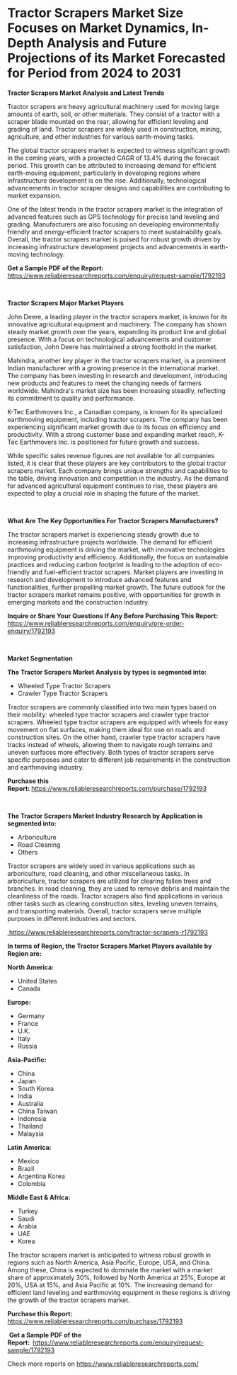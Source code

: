 <p><h1>Tractor Scrapers Market Size Focuses on Market Dynamics, In-Depth Analysis and Future Projections of its Market Forecasted for Period from 2024 to 2031</h1></p><p><strong>Tractor Scrapers Market Analysis and Latest Trends</strong></p>
<p><p>Tractor scrapers are heavy agricultural machinery used for moving large amounts of earth, soil, or other materials. They consist of a tractor with a scraper blade mounted on the rear, allowing for efficient leveling and grading of land. Tractor scrapers are widely used in construction, mining, agriculture, and other industries for various earth-moving tasks.</p><p>The global tractor scrapers market is expected to witness significant growth in the coming years, with a projected CAGR of 13.4% during the forecast period. This growth can be attributed to increasing demand for efficient earth-moving equipment, particularly in developing regions where infrastructure development is on the rise. Additionally, technological advancements in tractor scraper designs and capabilities are contributing to market expansion.</p><p>One of the latest trends in the tractor scrapers market is the integration of advanced features such as GPS technology for precise land leveling and grading. Manufacturers are also focusing on developing environmentally friendly and energy-efficient tractor scrapers to meet sustainability goals. Overall, the tractor scrapers market is poised for robust growth driven by increasing infrastructure development projects and advancements in earth-moving technology.</p></p>
<p><strong>Get a Sample PDF of the Report:&nbsp;</strong> <a href="https://www.reliableresearchreports.com/enquiry/request-sample/1792193">https://www.reliableresearchreports.com/enquiry/request-sample/1792193</a></p>
<p>&nbsp;</p>
<p><strong>Tractor Scrapers Major Market Players</strong></p>
<p><p>John Deere, a leading player in the tractor scrapers market, is known for its innovative agricultural equipment and machinery. The company has shown steady market growth over the years, expanding its product line and global presence. With a focus on technological advancements and customer satisfaction, John Deere has maintained a strong foothold in the market.</p><p>Mahindra, another key player in the tractor scrapers market, is a prominent Indian manufacturer with a growing presence in the international market. The company has been investing in research and development, introducing new products and features to meet the changing needs of farmers worldwide. Mahindra's market size has been increasing steadily, reflecting its commitment to quality and performance.</p><p>K-Tec Earthmovers Inc., a Canadian company, is known for its specialized earthmoving equipment, including tractor scrapers. The company has been experiencing significant market growth due to its focus on efficiency and productivity. With a strong customer base and expanding market reach, K-Tec Earthmovers Inc. is positioned for future growth and success.</p><p>While specific sales revenue figures are not available for all companies listed, it is clear that these players are key contributors to the global tractor scrapers market. Each company brings unique strengths and capabilities to the table, driving innovation and competition in the industry. As the demand for advanced agricultural equipment continues to rise, these players are expected to play a crucial role in shaping the future of the market.</p></p>
<p>&nbsp;</p>
<p><strong>What Are The Key Opportunities For Tractor Scrapers Manufacturers?</strong></p>
<p><p>The tractor scrapers market is experiencing steady growth due to increasing infrastructure projects worldwide. The demand for efficient earthmoving equipment is driving the market, with innovative technologies improving productivity and efficiency. Additionally, the focus on sustainable practices and reducing carbon footprint is leading to the adoption of eco-friendly and fuel-efficient tractor scrapers. Market players are investing in research and development to introduce advanced features and functionalities, further propelling market growth. The future outlook for the tractor scrapers market remains positive, with opportunities for growth in emerging markets and the construction industry.</p></p>
<p><strong>Inquire or Share Your Questions If Any Before Purchasing This Report:</strong> <a href="https://www.reliableresearchreports.com/enquiry/pre-order-enquiry/1792193">https://www.reliableresearchreports.com/enquiry/pre-order-enquiry/1792193</a></p>
<p>&nbsp;</p>
<p><strong>Market Segmentation</strong></p>
<p><strong>The Tractor Scrapers Market Analysis by types is segmented into:</strong></p>
<p><ul><li>Wheeled Type Tractor Scrapers</li><li>Crawler Type Tractor Scrapers</li></ul></p>
<p><p>Tractor scrapers are commonly classified into two main types based on their mobility: wheeled type tractor scrapers and crawler type tractor scrapers. Wheeled type tractor scrapers are equipped with wheels for easy movement on flat surfaces, making them ideal for use on roads and construction sites. On the other hand, crawler type tractor scrapers have tracks instead of wheels, allowing them to navigate rough terrains and uneven surfaces more effectively. Both types of tractor scrapers serve specific purposes and cater to different job requirements in the construction and earthmoving industry.</p></p>
<p><strong>Purchase this Report:&nbsp;</strong><a href="https://www.reliableresearchreports.com/purchase/1792193">https://www.reliableresearchreports.com/purchase/1792193</a></p>
<p>&nbsp;</p>
<p><strong>The Tractor Scrapers Market Industry Research by Application is segmented into:</strong></p>
<p><ul><li>Arboriculture</li><li>Road Cleaning</li><li>Others</li></ul></p>
<p><p>Tractor scrapers are widely used in various applications such as arboriculture, road cleaning, and other miscellaneous tasks. In arboriculture, tractor scrapers are utilized for clearing fallen trees and branches. In road cleaning, they are used to remove debris and maintain the cleanliness of the roads. Tractor scrapers also find applications in various other tasks such as clearing construction sites, leveling uneven terrains, and transporting materials. Overall, tractor scrapers serve multiple purposes in different industries and sectors.</p></p>
<p><a href="https://www.reliableresearchreports.com/tractor-scrapers-r1792193">&nbsp;https://www.reliableresearchreports.com/tractor-scrapers-r1792193</a></p>
<p><strong>In terms of Region, the Tractor Scrapers Market Players available by Region are:</strong></p>
<p>
    <p> <strong> North America: </strong>
        <ul>
            <li>United States</li>
            <li>Canada</li>
        </ul>
        </p> 
    <p> <strong> Europe: </strong>
        <ul>
            <li>Germany</li>
            <li>France</li>
            <li>U.K.</li>
            <li>Italy</li>
            <li>Russia</li>
        </ul>
        </p> 
    <p> <strong> Asia-Pacific: </strong>
        <ul>
            <li>China</li>
            <li>Japan</li>
            <li>South Korea</li>
            <li>India</li>
            <li>Australia</li>
            <li>China Taiwan</li>
            <li>Indonesia</li>
            <li>Thailand</li>
            <li>Malaysia</li>
        </ul>
        </p> 
    <p> <strong> Latin America: </strong>
        <ul>
            <li>Mexico</li>
            <li>Brazil</li>
            <li>Argentina Korea</li>
            <li>Colombia</li>
        </ul>
        </p> 
    <p> <strong> Middle East & Africa: </strong>
        <ul>
            <li>Turkey</li>
            <li>Saudi</li>
            <li>Arabia</li>
            <li>UAE</li>
            <li>Korea</li>
        </ul>
    </p>
    </p>
<p><p>The tractor scrapers market is anticipated to witness robust growth in regions such as North America, Asia Pacific, Europe, USA, and China. Among these, China is expected to dominate the market with a market share of approximately 30%, followed by North America at 25%, Europe at 20%, USA at 15%, and Asia Pacific at 10%. The increasing demand for efficient land leveling and earthmoving equipment in these regions is driving the growth of the tractor scrapers market.</p></p>
<p><strong>Purchase this Report: </strong><a href="https://www.reliableresearchreports.com/purchase/1792193">https://www.reliableresearchreports.com/purchase/1792193</a></p>
<p>&nbsp;<strong>Get a Sample PDF of the Report:&nbsp;&nbsp;</strong><a href="https://www.reliableresearchreports.com/enquiry/request-sample/1792193">https://www.reliableresearchreports.com/enquiry/request-sample/1792193</a></p>
<p><strong></strong></p>
<p>Check more reports on <a href="https://www.reliableresearchreports.com/">https://www.reliableresearchreports.com/</a></p>